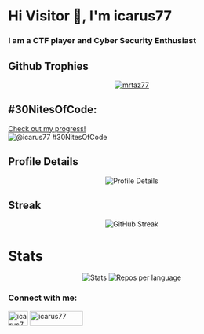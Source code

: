 <h1 >Hi Visitor 👋, I'm icarus77</h1>
<h3 >I am a CTF player and Cyber Security Enthusiast</h3>


<!-- GitHub Profile Trophy -->

## Github Trophies

<p align="center">
  <!-- GitHub Profile Trophy -->
  <a href="https://github.com/lucthienphong1120/github-trophies">
    <img src="https://github-trophies.vercel.app/?username=mrtaz77&theme=nord&row=3&column=4" alt="mrtaz77"/>
  </a>
</p>

## #30NitesOfCode:
  [Check out my progress!](https://www.codedex.io/@icarus77/30-nites-of-code)  
  ![@icarus77 #30NitesOfCode](https://www.codedex.io/api/petStatus?user=icarus77)

## Profile Details
<p align="center">
  <!-- Profile Details -->
    <img src="http://github-profile-summary-cards.vercel.app/api/cards/profile-details?username=mrtaz77&theme=nord_dark" alt="Profile Details">
</p>

## Streak

<p align="center">
  <!-- GitHub Streak and stats -->
  <img src="https://streak-stats.demolab.com?user=mrtaz77&theme=nord" alt="GitHub Streak" />
</p>

# Stats
<div align="center">
  <img src="http://github-profile-summary-cards.vercel.app/api/cards/stats?username=mrtaz77&theme=nord_dark" alt="Stats">
  <img src="http://github-profile-summary-cards.vercel.app/api/cards/repos-per-language?username=mrtaz77&theme=nord_dark" alt="Repos per language">
</div>


<!-- </div> -->


<h3 align="left">Connect with me:</h3>
<p align="left">
<a href="https://kaggle.com/icarus77" target="blank"><img align="center" src="https://raw.githubusercontent.com/rahuldkjain/github-profile-readme-generator/master/src/images/icons/Social/kaggle.svg" alt="icarus77" height="30" width="40" /></a> <a href="https://ctftime.org/user/152889" target="blank"><img align="center" src="https://encrypted-tbn0.gstatic.com/images?q=tbn:ANd9GcRBOzNfe5fwQhkTqjQVSSNP3AgqaSW29PQEUMDEGl4XpzsJcgHEdioPlAAgCayR_Op2Dw&usqp=CAU" alt="icarus77" height="30" width="108" /></a>
</p>